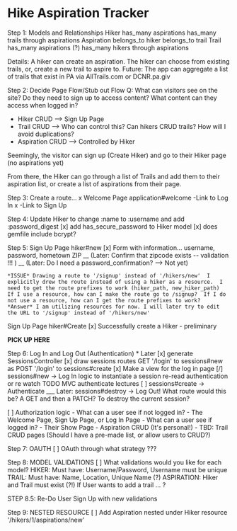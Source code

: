 # Hike Aspiration Tracker

Step 1: Models and Relationships
  Hiker has_many aspirations
        has_many trails through aspirations
  Aspiration belongs_to hiker
             belongs_to trail
  Trail has_many aspirations (?)
        has_many hikers through aspirations

Details: A hiker can create an aspiration. The hiker can choose from existing trails, or, create a new trail to aspire to.
Future: The app can aggregate a list of trails that exist in PA via AllTrails.com or DCNR.pa.giv

Step 2: Decide Page Flow/Stub out Flow
  Q: What can visitors see on the site?  Do they need to sign up to access content? What content can they access when logged in?

  - Hiker CRUD --> Sign Up Page
  - Trail CRUD --> Who can control this? Can hikers CRUD trails? How will I avoid duplications?
  - Aspiration CRUD --> Controlled by Hiker

  Seemingly, the visitor can sign up (Create Hiker) and go to their Hiker page (no aspirations yet)

  From there, the Hiker can go through a list of Trails and add them to their aspiration list, or create a list of aspirations from their page.


Step 3: Create a route...
  x Welcome Page    application#welcome
    -Link to Log In
    x -Link to Sign Up

Step 4: Update Hiker to change :name to :username and add :password_digest
  [x] add has_secure_password to Hiker model
  [x] does gemfile include bcrypt?

Step 5:
  Sign Up Page    hiker#new
    [x] Form with information... username, password, hometown ZIP
    __ (Later: Confirm that zipcode exists -- validation !!! )
    __ (Later: Do I need a password_confirmation? --> Not yet)

    *ISSUE* Drawing a route to '/signup' instead of '/hikers/new'  I explicitly drew the route instead of using a hiker as a resource.  I need to get the route prefixes to work (hiker_path, new_hiker_path)  If I use a resource, how can I make the route go to /signup?  If I do not use a resource, how can I get the route prefixes to work?
    *Answer* I am utilizing resources for now. I will later try to edit the URL to '/signup' instead of '/hikers/new'

  Sign Up Page    hiker#Create
    [x] Successfully create a Hiker - preliminary

**PICK UP HERE**

Step 6: Log In and Log Out (Authentication) * Later
  [x] generate SessionsController
  [x] draw sessions routes
       GET '/login' to sessions#new as
       POST '/login' to sessions#create
  [x] Make a view for the log in page
  [/] sessions#new -> Log In
      logic to instantiate a session
      re-read authentication or re watch TODO MVC authenticate lectures
  [ ] sessions#create -> Authenticate
  ___ Later: sessions#destroy -> Log Out! What route would this be? A GET and then a PATCH? To destroy the current session?


  [ ] Authorization logic
      - What can a user see if not logged in?
        - The Welcome Page, Sign Up Page, or Log In Page
      - What can a user see if logged in?
        - Their Show Page
        - Aspiration CRUD (It's personal!)
        - TBD: Trail CRUD pages (Should I have a pre-made list, or allow users to CRUD?)

Step 7: OAUTH
  [ ] OAuth through what strategy ???


Step 8: MODEL VALIDATIONS
  [ ] What validations would you like for each model?
      HIKER: Must have: Username/Password, Username must be unique
      TRAIL: Must have: Name, Location, Unique Name (?)
      ASPIRATION: Hiker and Trail must exist (?!)  If User wants to add a trail ... ?

STEP 8.5: Re-Do User Sign Up with new validations

Step 9: NESTED RESOURCE
  [ ] Add Aspiration nested under Hiker resource '/hikers/1/aspirations/new'
